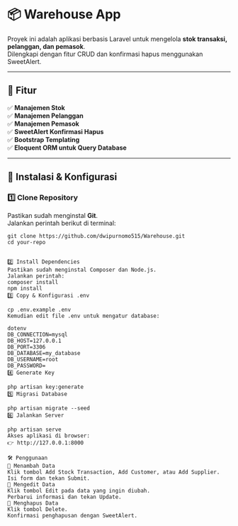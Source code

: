 # 📦 Warehouse App

Proyek ini adalah aplikasi berbasis Laravel untuk mengelola **stok transaksi, pelanggan, dan pemasok**.  
Dilengkapi dengan fitur CRUD dan konfirmasi hapus menggunakan SweetAlert.

---

## 🚀 Fitur

✅ **Manajemen Stok**  
✅ **Manajemen Pelanggan**  
✅ **Manajemen Pemasok**  
✅ **SweetAlert Konfirmasi Hapus**  
✅ **Bootstrap Templating**  
✅ **Eloquent ORM untuk Query Database**  

---

## 🔧 Instalasi & Konfigurasi

### 1️⃣ **Clone Repository**
Pastikan sudah menginstal **Git**.  
Jalankan perintah berikut di terminal:
```base
git clone https://github.com/dwipurnomo515/Warehouse.git
cd your-repo


2️⃣ Install Dependencies
Pastikan sudah menginstal Composer dan Node.js.
Jalankan perintah:
composer install
npm install
3️⃣ Copy & Konfigurasi .env

cp .env.example .env
Kemudian edit file .env untuk mengatur database:

dotenv
DB_CONNECTION=mysql
DB_HOST=127.0.0.1
DB_PORT=3306
DB_DATABASE=my_database
DB_USERNAME=root
DB_PASSWORD=
4️⃣ Generate Key

php artisan key:generate
5️⃣ Migrasi Database

php artisan migrate --seed
6️⃣ Jalankan Server

php artisan serve
Akses aplikasi di browser:
👉 http://127.0.0.1:8000

🛠️ Penggunaan
🔹 Menambah Data
Klik tombol Add Stock Transaction, Add Customer, atau Add Supplier.
Isi form dan tekan Submit.
🔹 Mengedit Data
Klik tombol Edit pada data yang ingin diubah.
Perbarui informasi dan tekan Update.
🔹 Menghapus Data
Klik tombol Delete.
Konfirmasi penghapusan dengan SweetAlert.



